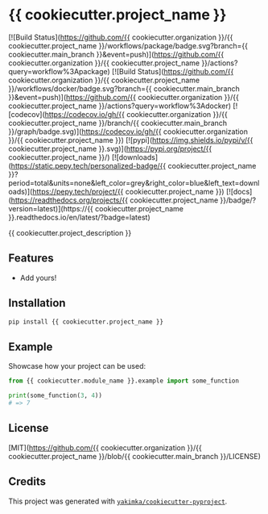 # {{ cookiecutter.project_name }}

[![Build Status](https://github.com/{{ cookiecutter.organization }}/{{ cookiecutter.project_name }}/workflows/package/badge.svg?branch={{ cookiecutter.main_branch }}&event=push)](https://github.com/{{ cookiecutter.organization }}/{{ cookiecutter.project_name }}/actions?query=workflow%3Apackage)
[![Build Status](https://github.com/{{ cookiecutter.organization }}/{{ cookiecutter.project_name }}/workflows/docker/badge.svg?branch={{ cookiecutter.main_branch }}&event=push)](https://github.com/{{ cookiecutter.organization }}/{{ cookiecutter.project_name }}/actions?query=workflow%3Adocker)
[![codecov](https://codecov.io/gh/{{ cookiecutter.organization }}/{{ cookiecutter.project_name }}/branch/{{ cookiecutter.main_branch }}/graph/badge.svg)](https://codecov.io/gh/{{ cookiecutter.organization }}/{{ cookiecutter.project_name }})
[![pypi](https://img.shields.io/pypi/v/{{ cookiecutter.project_name }}.svg)](https://pypi.org/project/{{ cookiecutter.project_name }}/)
[![downloads](https://static.pepy.tech/personalized-badge/{{ cookiecutter.project_name }}?period=total&units=none&left_color=grey&right_color=blue&left_text=downloads)](https://pepy.tech/project/{{ cookiecutter.project_name }})
[![docs](https://readthedocs.org/projects/{{ cookiecutter.project_name }}/badge/?version=latest)](https://{{ cookiecutter.project_name }}.readthedocs.io/en/latest/?badge=latest)

{{ cookiecutter.project_description }}


## Features

- Add yours!


## Installation

```bash
pip install {{ cookiecutter.project_name }}
```


## Example

Showcase how your project can be used:

```python
from {{ cookiecutter.module_name }}.example import some_function

print(some_function(3, 4))
# => 7
```

## License

[MIT](https://github.com/{{ cookiecutter.organization }}/{{ cookiecutter.project_name }}/blob/{{ cookiecutter.main_branch }}/LICENSE)


## Credits

This project was generated with [`yakimka/cookiecutter-pyproject`](https://github.com/yakimka/cookiecutter-pyproject).
